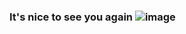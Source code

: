 ### It's nice to see you again ![image](https://github.com/user-attachments/assets/49894339-b052-4140-8a35-ae618da3c9e6)


